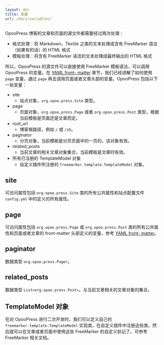 ```yaml
---
layout: doc
title: 变量
url: /docs/variables/
---
```


OpooPress 博客的文章和页面的源文件都需要经过两次处理：
- 格式处理：将 Markdown，Textile 之类的文本处理成含有 FreeMarker 语法（如果有的话）的 HTML 格式
- 模板处理：将含有 FreeMarker 语法的文本处理成最终输出的 HTML 格式

所以，OpooPress 的源文件可以直接使用 FreeMarker 模板语法，可以调用 OpooPress 的变量。在 [YAML front- matter](../frontmatter) 章节，我们已经讲解了如何使用 `page` 变量，通过 `page` 再去调用页面或者文章头部的变量。OpooPress 包括以下一些变量：

- site
	- 站点对象，`org.opoo.press.Site` 类型。
- page 
	- 页面对象，`org.opoo.press.Page` 或者 `org.opoo.press.Post` 类型，根据当前模板是页面还是文章而定。
- root_url
	- 博客根路径，例如 `/` 或 `/zh`。
- paginator
	- 分页对象，当前模板是分页页面中的一页的，该对象有效。
- related_posts
	- 当前文章的相关文章对象集合，当前模板是文章时有效。
- 所有已注册的 TemplateModel 对象
	- 自定义插件所注册的 `freemarker.template.TemplateModel` 对象。


## site

可访问属性包括 `org.opoo.press.Site` 类的所有公共属性和站点配置文件 `config.yml` 中的定义的所有属性。

## page

可访问属性包括 `org.opoo.press.Page` 或 `org.opoo.press.Post` 类的所有公共属性和页面或者文章的 front-matter 头部定义的变量，参考 [YAML front- matter](../frontmatter)。

## paginator

数据类型 `org.opoo.press.Pager`。

## related_posts

数据类型 `List<org.opoo.press.Post>`。与当前文章相关的文章对象的集合。


## TemplateModel 对象

在对 OpooPress 进行二次开发时，我们可以定义自己的 `freemarker.template.TemplateModel` 实现类，在自定义插件中注册这些类，然后就可以在文章或者页面中使用这些 FreeMarker 的自定义标记了。可参考 FreeMarker 相关文档。